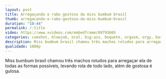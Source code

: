 ```yaml
---
layout: post
title: Arregaçando o rabo gostoso da miss bumbum brasil
thumb: arregacando-o-rabo-gostoso-da-miss-bumbum-brasil
duration: "10:44"
permalink: /:title
video: https://www.xvideos.com/embedframe/69793665
categories: cumshot, blowjob, oral, big-ass, boquete, orgasm, orgy, bareback, morena, anal-sex, bunda-grande, sem-camisinha, dupla-penetracao, pamela-pantera, vinny-burgos, felipe-costa, site-brad-montana, mark-butt
description: Miss bumbum brasil chamou três machos roludos para arregaçar ela de todas as formas possíveis, levando rola de todo lado, além de gostosa é gulosa.
qualidade: 1080p
---
```

Miss bumbum brasil chamou três machos roludos para arregaçar ela de todas as formas possíveis, levando rola de todo lado, além de gostosa é gulosa.